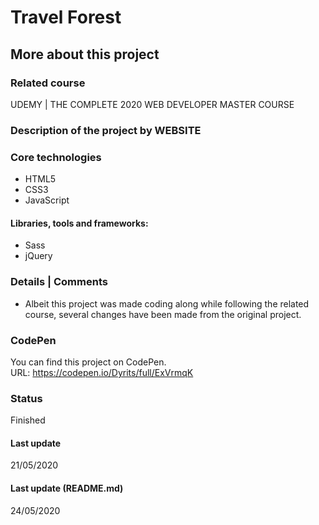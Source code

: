 # Travel Forest

## More about this project

### Related course
UDEMY | THE COMPLETE 2020 WEB DEVELOPER MASTER COURSE

### Description of the project by WEBSITE

### Core technologies
- HTML5
- CSS3
- JavaScript

#### Libraries, tools and frameworks:
- Sass
- jQuery

### Details | Comments
- Albeit this project was made coding along while following the related course, several changes have been made from the original project.  

### CodePen
You can find this project on CodePen.  
URL: https://codepen.io/Dyrits/full/ExVrmqK

### Status
Finished

#### Last update
21/05/2020

#### Last update (README.md)
24/05/2020
